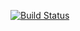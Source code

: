 [![Build Status](https://travis-ci.org/patelhr/Project.svg?branch=master)](https://travis-ci.org/patelhr/Project)